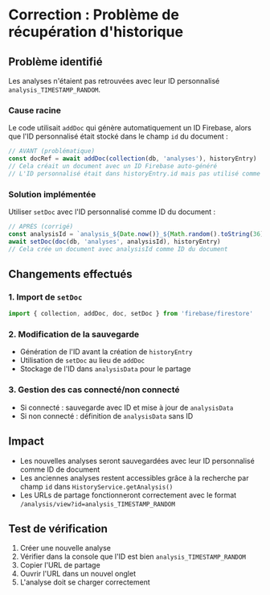 # Correction : Problème de récupération d'historique

## Problème identifié

Les analyses n'étaient pas retrouvées avec leur ID personnalisé `analysis_TIMESTAMP_RANDOM`.

### Cause racine

Le code utilisait `addDoc` qui génère automatiquement un ID Firebase, alors que l'ID personnalisé était stocké dans le champ `id` du document :

```typescript
// AVANT (problématique)
const docRef = await addDoc(collection(db, 'analyses'), historyEntry)
// Cela créait un document avec un ID Firebase auto-généré
// L'ID personnalisé était dans historyEntry.id mais pas utilisé comme ID du document
```

### Solution implémentée

Utiliser `setDoc` avec l'ID personnalisé comme ID du document :

```typescript
// APRÈS (corrigé)
const analysisId = `analysis_${Date.now()}_${Math.random().toString(36).substr(2, 9)}`
await setDoc(doc(db, 'analyses', analysisId), historyEntry)
// Cela crée un document avec analysisId comme ID du document
```

## Changements effectués

### 1. Import de `setDoc`
```typescript
import { collection, addDoc, doc, setDoc } from 'firebase/firestore'
```

### 2. Modification de la sauvegarde
- Génération de l'ID avant la création de `historyEntry`
- Utilisation de `setDoc` au lieu de `addDoc`
- Stockage de l'ID dans `analysisData` pour le partage

### 3. Gestion des cas connecté/non connecté
- Si connecté : sauvegarde avec ID et mise à jour de `analysisData`
- Si non connecté : définition de `analysisData` sans ID

## Impact

- Les nouvelles analyses seront sauvegardées avec leur ID personnalisé comme ID de document
- Les anciennes analyses restent accessibles grâce à la recherche par champ `id` dans `HistoryService.getAnalysis()`
- Les URLs de partage fonctionneront correctement avec le format `/analysis/view?id=analysis_TIMESTAMP_RANDOM`

## Test de vérification

1. Créer une nouvelle analyse
2. Vérifier dans la console que l'ID est bien `analysis_TIMESTAMP_RANDOM`
3. Copier l'URL de partage
4. Ouvrir l'URL dans un nouvel onglet
5. L'analyse doit se charger correctement 